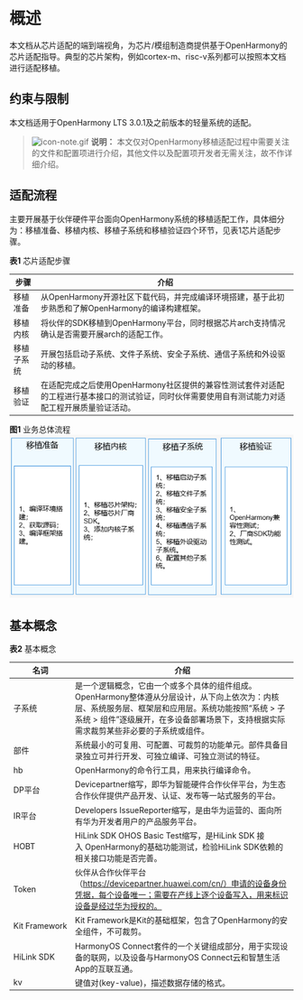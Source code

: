 # 概述


本文档从芯片适配的端到端视角，为芯片/模组制造商提供基于OpenHarmony的芯片适配指导。典型的芯片架构，例如cortex-m、risc-v系列都可以按照本文档进行适配移植。


## 约束与限制

本文档适用于OpenHarmony LTS 3.0.1及之前版本的轻量系统的适配。

> ![icon-note.gif](public_sys-resources/icon-note.gif) **说明：**
> 本文仅对OpenHarmony移植适配过程中需要关注的文件和配置项进行介绍，其他文件以及配置项开发者无需关注，故不作详细介绍。


## 适配流程

  主要开展基于伙伴硬件平台面向OpenHarmony系统的移植适配工作，具体细分为：移植准备、移植内核、移植子系统和移植验证四个环节，见表1芯片适配步骤。

  **表1** 芯片适配步骤

| 步骤 | 介绍 | 
| -------- | -------- |
| 移植准备 | 从OpenHarmony开源社区下载代码，并完成编译环境搭建，基于此初步熟悉和了解OpenHarmony的编译构建框架。 | 
| 移植内核 | 将伙伴的SDK移植到OpenHarmony平台，同时根据芯片arch支持情况确认是否需要开展arch的适配工作。 | 
| 移植子系统 | 开展包括启动子系统、文件子系统、安全子系统、通信子系统和外设驱动的移植。 | 
| 移植验证 | 在适配完成之后使用OpenHarmony社区提供的兼容性测试套件对适配的工程进行基本接口的测试验证，同时伙伴需要使用自有测试能力对适配工程开展质量验证活动。 | 


  **图1** 业务总体流程 
 
  ![zh-cn_image_0000001378282213](figures/zh-cn_image_0000001378282213.png)


## 基本概念

  **表2** 基本概念

| 名词 | 介绍 | 
| -------- | -------- |
| 子系统 | 是一个逻辑概念，它由一个或多个具体的组件组成。OpenHarmony整体遵从分层设计，从下向上依次为：内核层、系统服务层、框架层和应用层。系统功能按照“系统&nbsp;&gt;&nbsp;子系统&nbsp;&gt;&nbsp;组件”逐级展开，在多设备部署场景下，支持根据实际需求裁剪某些非必要的子系统或组件。 | 
| 部件 | 系统最小的可复用、可配置、可裁剪的功能单元。部件具备目录独立可并行开发、可独立编译、可独立测试的特征。 | 
| hb | OpenHarmony的命令行工具，用来执行编译命令。 | 
| DP平台 | Devicepartner缩写，即华为智能硬件合作伙伴平台，为生态合作伙伴提供产品开发、认证、发布等一站式服务的平台。 | 
| IR平台 | Developers&nbsp;IssueReporter缩写，是由华为运营的、面向所有华为开发者用户的产品服务平台。 | 
| HOBT | HiLink&nbsp;SDK&nbsp;OHOS&nbsp;Basic&nbsp;Test缩写，是HiLink&nbsp;SDK&nbsp;接入&nbsp;OpenHarmony的基础功能测试，检验HiLink&nbsp;SDK依赖的相关接口功能是否完善。 | 
| Token | 伙伴从合作伙伴平台（https://devicepartner.huawei.com/cn/）申请的设备身份凭据，每个设备唯一；需要在产线上逐个设备写入，用来标识设备是经过华为授权的。 | 
| Kit&nbsp;Framework | Kit&nbsp;Framework是Kit的基础框架，包含了OpenHarmony的安全组件，不可裁剪。 | 
| HiLink&nbsp;SDK | HarmonyOS&nbsp;Connect套件的一个关键组成部分，用于实现设备的联网，以及设备与HarmonyOS&nbsp;Connect云和智慧生活App的互联互通。 | 
| kv | 键值对(key-value)，描述数据存储的格式。 | 
